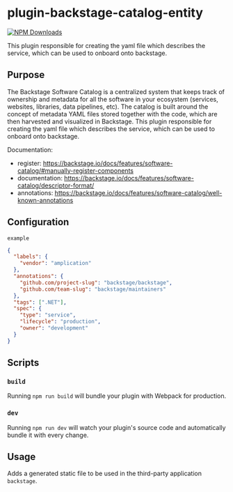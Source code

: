 # plugin-backstage-catalog-entity

[![NPM Downloads](https://img.shields.io/npm/dt/plugin-backstage-catalog-entity)](https://www.npmjs.com/package/plugin-backstage-catalog-entity)

This plugin responsible for creating the yaml file which describes the service, which can be used to onboard onto backstage.

## Purpose

The Backstage Software Catalog is a centralized system that keeps track of ownership and metadata for all the software in your ecosystem (services, websites, libraries, data pipelines, etc). The catalog is built around the concept of metadata YAML files stored together with the code, which are then harvested and visualized in Backstage. This plugin responsible for creating the yaml file which describes the service, which can be used to onboard onto backstage.

Documentation:

- register: https://backstage.io/docs/features/software-catalog/#manually-register-components
- documentation: https://backstage.io/docs/features/software-catalog/descriptor-format/
- annotations: https://backstage.io/docs/features/software-catalog/well-known-annotations

## Configuration

`example`

```json
{
  "labels": {
    "vendor": "amplication"
  },
  "annotations": {
    "github.com/project-slug": "backstage/backstage",
    "github.com/team-slug": "backstage/maintainers"
  },
  "tags": [".NET"],
  "spec": {
    "type": "service",
    "lifecycle": "production",
    "owner": "development"
  }
}
```

## Scripts

### `build`

Running `npm run build` will bundle your plugin with Webpack for production.

### `dev`

Running `npm run dev` will watch your plugin's source code and automatically bundle it with every change.

## Usage

Adds a generated static file to be used in the third-party application `backstage`.

